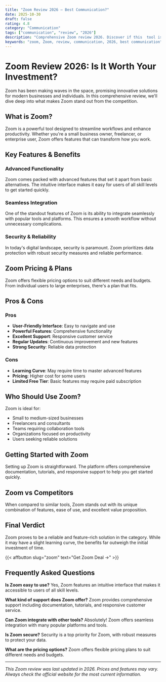 ```yaml
---
title: "Zoom Review 2026 – Best Communication?"
date: 2025-10-30
draft: false
rating: 4.8
category: "Communication"
tags: ["communication", "review", "2026"]
description: "Comprehensive Zoom review 2026. Discover if this  tool is the best choice for your needs."
keywords: "zoom, Zoom, review, communication, 2026, best communication"
---
```


# Zoom Review 2026: Is It Worth Your Investment?

Zoom has been making waves in the  space, promising innovative solutions for modern businesses and individuals. In this comprehensive review, we'll dive deep into what makes Zoom stand out from the competition.

## What is Zoom?

Zoom is a powerful  tool designed to streamline workflows and enhance productivity. Whether you're a small business owner, freelancer, or enterprise user, Zoom offers features that can transform how you work.

## Key Features & Benefits

### Advanced Functionality
Zoom comes packed with advanced features that set it apart from basic alternatives. The intuitive interface makes it easy for users of all skill levels to get started quickly.

### Seamless Integration
One of the standout features of Zoom is its ability to integrate seamlessly with popular tools and platforms. This ensures a smooth workflow without unnecessary complications.

### Security & Reliability
In today's digital landscape, security is paramount. Zoom prioritizes data protection with robust security measures and reliable performance.

## Zoom Pricing & Plans

Zoom offers flexible pricing options to suit different needs and budgets. From individual users to large enterprises, there's a plan that fits.

## Pros & Cons

### Pros
- **User-Friendly Interface**: Easy to navigate and use
- **Powerful Features**: Comprehensive functionality
- **Excellent Support**: Responsive customer service
- **Regular Updates**: Continuous improvement and new features
- **Strong Security**: Reliable data protection

### Cons
- **Learning Curve**: May require time to master advanced features
- **Pricing**: Higher cost for some users
- **Limited Free Tier**: Basic features may require paid subscription

## Who Should Use Zoom?

Zoom is ideal for:
- Small to medium-sized businesses
- Freelancers and consultants
- Teams requiring collaboration tools
- Organizations focused on productivity
- Users seeking reliable  solutions

## Getting Started with Zoom

Setting up Zoom is straightforward. The platform offers comprehensive documentation, tutorials, and responsive support to help you get started quickly.

## Zoom vs Competitors

When compared to similar tools, Zoom stands out with its unique combination of features, ease of use, and excellent value proposition.

## Final Verdict

Zoom proves to be a reliable and feature-rich solution in the  category. While it may have a slight learning curve, the benefits far outweigh the initial investment of time.

{{< affbutton slug="zoom" text="Get Zoom Deal →" >}}

## Frequently Asked Questions

**Is Zoom easy to use?**
Yes, Zoom features an intuitive interface that makes it accessible to users of all skill levels.

**What kind of support does Zoom offer?**
Zoom provides comprehensive support including documentation, tutorials, and responsive customer service.

**Can Zoom integrate with other tools?**
Absolutely! Zoom offers seamless integration with many popular platforms and tools.

**Is Zoom secure?**
Security is a top priority for Zoom, with robust measures to protect your data.

**What are the pricing options?**
Zoom offers flexible pricing plans to suit different needs and budgets.

---

*This Zoom review was last updated in 2026. Prices and features may vary. Always check the official website for the most current information.*
